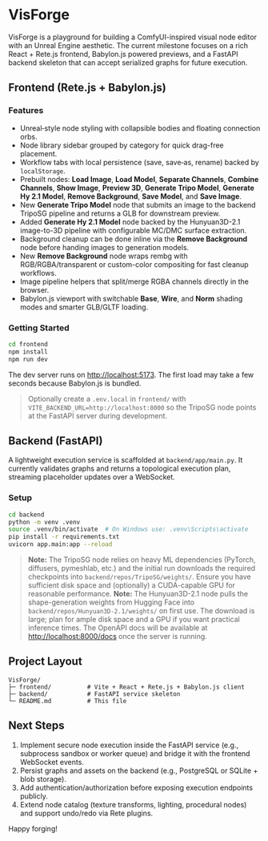 # VisForge

VisForge is a playground for building a ComfyUI-inspired visual node editor with an Unreal Engine aesthetic. The current milestone focuses on a rich React + Rete.js frontend, Babylon.js powered previews, and a FastAPI backend skeleton that can accept serialized graphs for future execution.

## Frontend (Rete.js + Babylon.js)

### Features
- Unreal‑style node styling with collapsible bodies and floating connection orbs.
- Node library sidebar grouped by category for quick drag-free placement.
- Workflow tabs with local persistence (save, save‑as, rename) backed by `localStorage`.
- Prebuilt nodes: **Load Image**, **Load Model**, **Separate Channels**, **Combine Channels**, **Show Image**, **Preview 3D**, **Generate Tripo Model**, **Generate Hy 2.1 Model**, **Remove Background**, **Save Model**, and **Save Image**.
- New **Generate Tripo Model** node that submits an image to the backend TripoSG pipeline and returns a GLB for downstream preview.
- Added **Generate Hy 2.1 Model** node backed by the Hunyuan3D-2.1 image-to-3D pipeline with configurable MC/DMC surface extraction.
- Background cleanup can be done inline via the **Remove Background** node before handing images to generation models.
- New **Remove Background** node wraps rembg with RGB/RGBA/transparent or custom-color compositing for fast cleanup workflows.
- Image pipeline helpers that split/merge RGBA channels directly in the browser.
- Babylon.js viewport with switchable **Base**, **Wire**, and **Norm** shading modes and smarter GLB/GLTF loading.

### Getting Started
```bash
cd frontend
npm install
npm run dev
```
The dev server runs on <http://localhost:5173>. The first load may take a few seconds because Babylon.js is bundled.

> Optionally create a `.env.local` in `frontend/` with `VITE_BACKEND_URL=http://localhost:8000` so the TripoSG node points at the FastAPI server during development.

## Backend (FastAPI)

A lightweight execution service is scaffolded at `backend/app/main.py`. It currently validates graphs and returns a topological execution plan, streaming placeholder updates over a WebSocket.

### Setup
```bash
cd backend
python -m venv .venv
source .venv/bin/activate  # On Windows use: .venv\Scripts\activate
pip install -r requirements.txt
uvicorn app.main:app --reload
```

> **Note:** The TripoSG node relies on heavy ML dependencies (PyTorch, diffusers, pymeshlab, etc.) and the initial run downloads the required checkpoints into `backend/repos/TripoSG/weights/`. Ensure you have sufficient disk space and (optionally) a CUDA-capable GPU for reasonable performance.
> **Note:** The Hunyuan3D-2.1 node pulls the shape-generation weights from Hugging Face into `backend/repos/Hunyuan3D-2.1/weights/` on first use. The download is large; plan for ample disk space and a GPU if you want practical inference times.
The OpenAPI docs will be available at <http://localhost:8000/docs> once the server is running.

## Project Layout
```
VisForge/
├─ frontend/          # Vite + React + Rete.js + Babylon.js client
├─ backend/           # FastAPI service skeleton
└─ README.md          # This file
```

## Next Steps
1. Implement secure node execution inside the FastAPI service (e.g., subprocess sandbox or worker queue) and bridge it with the frontend WebSocket events.
2. Persist graphs and assets on the backend (e.g., PostgreSQL or SQLite + blob storage).
3. Add authentication/authorization before exposing execution endpoints publicly.
4. Extend node catalog (texture transforms, lighting, procedural nodes) and support undo/redo via Rete plugins.

Happy forging!

